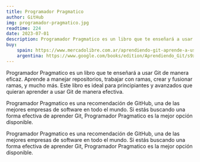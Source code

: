 ```yaml
---
title: Programador Pragmatico
author: GitHub
img: programador-pragmatico.jpg
readtime: 224
date: 2023-07-01
description: Programador Pragmatico es un libro que te enseñará a usar Git de manera eficaz.
buy: 
    spain: https://www.mercadolibre.com.ar/aprendiendo-git-aprende-a-usar-git-de-manera-eficaz-9791210130001
    argentina: https://www.google.com/books/edition/Aprendiendo_Git/s9xPAAAAMAAJ?hl=es&gbpv=0&dq=Aprendiendo+Git&pg=PP1&printsec=frontcover
---
```

Programador Pragmatico es un libro que te enseñará a usar Git de manera eficaz. Aprende a manejar repositorios, trabajar con ramas, crear y fusionar ramas, y mucho más. Este libro es ideal para principiantes y avanzados que quieran aprender a usar Git de manera efectiva.

Programador Pragmatico es una recomendación de GitHub, una de las mejores empresas de software en todo el mundo. Si estás buscando una forma efectiva de aprender Git, Programador Pragmatico es la mejor opción disponible.

Programador Pragmatico es una recomendación de GitHub, una de las mejores empresas de software en todo el mundo. Si estás buscando una forma efectiva de aprender Git, Programador Pragmatico es la mejor opción disponible.
